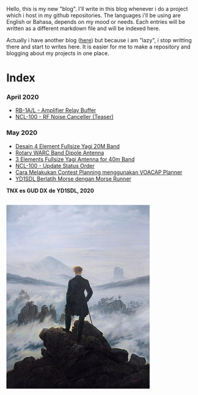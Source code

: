 Hello, this is my new "blog". I'll write in this blog whenever i do a project which i host in my github repositories. The languages i'll be using are English or Bahasa, depends on my mood or needs. Each entries will be written as a different markdown file and will be indexed here.

Actually i have another blog ([here](https://labsdl.wordpress.com/)) but because i am "lazy", i stop writting there and start to writes here. It is easier for me to make a repository and blogging about my projects in one place.

# Index
### April 2020
* [RB-1A/L - Amplifier Relay Buffer](./2020-04-29/2020-04-29.md)
* [NCL-100 - RF Noise Canceller (Teaser)](./2020-04-30/2020-04-30.md)

### May 2020
* [Desain 4 Element Fullsize Yagi 20M Band](./2020-05-01/2020-05-01.md)
* [Rotary WARC Band Dipole Antenna](./2020-05-02/2020-05-02.md)
* [3 Elements Fullsize Yagi Antenna for 40m Band](./2020-05-02-2/2020-05-02-2.md)
* [NCL-100 - Update Status Order](./Update-Status-Order/2020-05-02.md)
* [Cara Melakukan Contest Planning menggunakan VOACAP Planner](./2020-05-24/2020-05-24.md)
* [YD1SDL Berlatih Morse dengan Morse Runner](./2020-05-26/2020-05-26.md)

**TNX es GUD DX**
**de YD1SDL, 2020**

##

![](./375px-Caspar_David_Friedrich_-_Wanderer_above_the_sea_of_fog.jpg)
